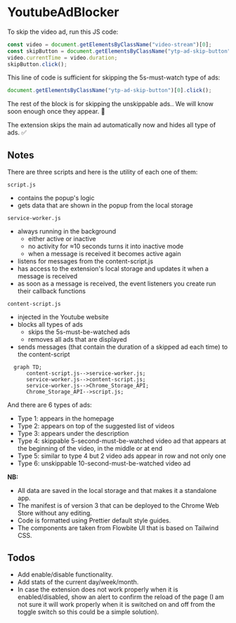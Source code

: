 # YoutubeAdBlocker

To skip the video ad, run this JS code:

```js
const video = document.getElementsByClassName("video-stream")[0];
const skipButton = document.getElementsByClassName("ytp-ad-skip-button")[0];
video.currentTime = video.duration;
skipButton.click();
```

This line of code is sufficient for skipping the 5s-must-watch type of ads:

```js
document.getElementsByClassName("ytp-ad-skip-button")[0].click();
```

The rest of the block is for skipping the unskippable ads..
We will know soon enough once they appear. 🎉

The extension skips the main ad automatically now and hides all type of ads. ✅

## Notes

There are three scripts and here is the utility of each one of them:

`script.js`

- contains the popup's logic
- gets data that are shown in the popup from the local storage

`service-worker.js`

- always running in the background
  - either active or inactive
  - no activity for ≈10 seconds turns it into inactive mode
  - when a message is received it becomes active again
- listens for messages from the content-script.js
- has access to the extension's local storage and updates it when a message is received
- as soon as a message is received, the event listeners you create run their callback functions

`content-script.js`

- injected in the Youtube website
- blocks all types of ads
  - skips the 5s-must-be-watched ads
  - removes all ads that are displayed
- sends messages (that contain the duration of a skipped ad each time) to the content-script

```mermaid
  graph TD;
      content-script.js-->service-worker.js;
      service-worker.js-->content-script.js;
      service-worker.js-->Chrome_Storage_API;
      Chrome_Storage_API-->script.js;
```

And there are 6 types of ads:

- Type 1: appears in the homepage
- Type 2: appears on top of the suggested list of videos
- Type 3: appears under the description
- Type 4: skippable 5-second-must-be-watched video ad that appears at the beginning of the video, in the middle or at end
- Type 5: similar to type 4 but 2 video ads appear in row and not only one
- Type 6: unskippable 10-second-must-be-watched video ad

**NB:**

- All data are saved in the local storage and that makes it a standalone app.
- The manifest is of version 3 that can be deployed to the Chrome Web Store without any editing.
- Code is formatted using Prettier default style guides.
- The components are taken from Flowbite UI that is based on Tailwind CSS.

## Todos

- Add enable/disable functionality.
- Add stats of the current day/week/month.
- In case the extension does not work properly when it is enabled/disabled, show an alert to confirm the reload of the page (I am not sure it will work properly when it is switched on and off from the toggle switch so this could be a simple solution).
